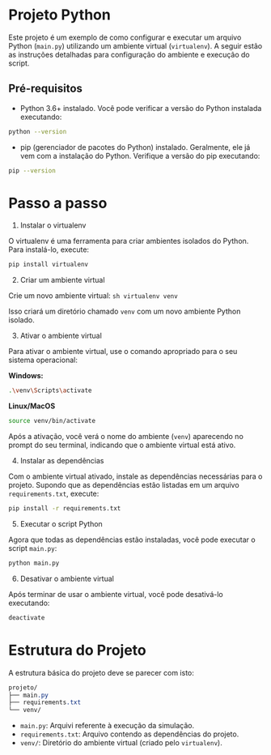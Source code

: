 
# Projeto Python

  

Este projeto é um exemplo de como configurar e executar um arquivo Python (`main.py`) utilizando um ambiente virtual (`virtualenv`). A seguir estão as instruções detalhadas para configuração do ambiente e execução do script.

  

## Pré-requisitos

  

- Python 3.6+ instalado. Você pode verificar a versão do Python instalada executando:

```sh
python --version
```

- pip (gerenciador de pacotes do Python) instalado. Geralmente, ele já vem com a instalação do Python. Verifique a versão do pip executando:

```sh
pip --version
```

# Passo a passo

1. Instalar o virtualenv

O virtualenv é uma ferramenta para criar ambientes isolados do Python. Para instalá-lo, execute:

```sh
pip install virtualenv
```

2. Criar um ambiente virtual

Crie um novo ambiente virtual:
		```sh
    virtualenv venv
    ```

Isso criará um diretório chamado `venv` com um novo ambiente Python isolado.

3. Ativar o ambiente virtual

Para ativar o ambiente virtual, use o comando apropriado para o seu sistema operacional:

**Windows:** 
```sh
.\venv\Scripts\activate
```
**Linux/MacOS**
```sh
source venv/bin/activate
```
Após a ativação, você verá o nome do ambiente (`venv`) aparecendo no prompt do seu terminal, indicando que o ambiente virtual está ativo.

4. Instalar as dependências

Com o ambiente virtual ativado, instale as dependências necessárias para o projeto. Supondo que as dependências estão listadas em um arquivo `requirements.txt`, execute:
```sh
pip install -r requirements.txt
```
5. Executar o script Python

Agora que todas as dependências estão instaladas, você pode executar o script `main.py`:
```sh
python main.py
```
6. Desativar o ambiente virtual

Após terminar de usar o ambiente virtual, você pode desativá-lo executando:
```sh
deactivate
```

# Estrutura do Projeto

A estrutura básica do projeto deve se parecer com isto:
```css
projeto/
├── main.py
├── requirements.txt
└── venv/
```
-   `main.py`: Arquivi referente à execução da simulação.
-   `requirements.txt`: Arquivo contendo as dependências do projeto.
-   `venv/`: Diretório do ambiente virtual (criado pelo `virtualenv`).